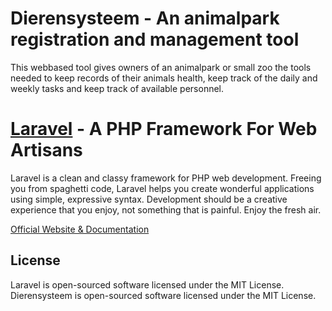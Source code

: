 # Dierensysteem - An animalpark registration and management tool

This webbased tool gives owners of an animalpark or small zoo the tools needed to keep records of their animals health, keep track of the daily and weekly tasks and keep track of available personnel.

# [Laravel](http://laravel.com) - A PHP Framework For Web Artisans

Laravel is a clean and classy framework for PHP web development. Freeing you
from spaghetti code, Laravel helps you create wonderful applications using
simple, expressive syntax. Development should be a creative experience that you
enjoy, not something that is painful. Enjoy the fresh air.

[Official Website & Documentation](http://laravel.com)

## License

Laravel is open-sourced software licensed under the MIT License.
Dierensysteem is open-sourced software licensed under the MIT License.
